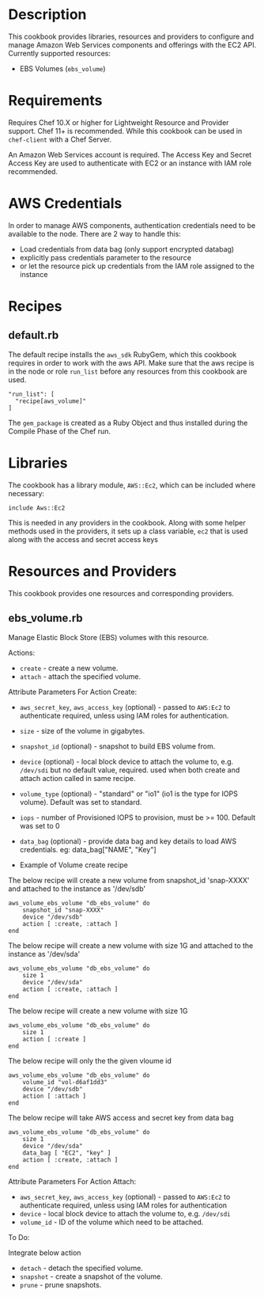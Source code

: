Description
===========

This cookbook provides libraries, resources and providers to configure
and manage Amazon Web Services components and offerings with the EC2
API. Currently supported resources:

* EBS Volumes (`ebs_volume`)

Requirements
============

Requires Chef 10.X or higher for Lightweight Resource and Provider
support. Chef 11+ is recommended. While this cookbook can be used in
`chef-client` with a Chef Server.

An Amazon Web Services account is required. The Access Key and Secret
Access Key are used to authenticate with EC2 or an instance with IAM role recommended.

AWS Credentials
===============

In order to manage AWS components, authentication credentials need to
be available to the node. There are 2 way to handle this:
* Load credentials from data bag (only support encrypted databag)
* explicitly pass credentials parameter to the resource
* or let the resource pick up credentials from the IAM role assigned to the instance


Recipes
=======

default.rb
----------

The default recipe installs the `aws_sdk` RubyGem, which this
cookbook requires in order to work with the aws API. Make sure that
the aws recipe is in the node or role `run_list` before any resources
from this cookbook are used.

    "run_list": [
      "recipe[aws_volume]"
    ]

The `gem_package` is created as a Ruby Object and thus installed
during the Compile Phase of the Chef run.

Libraries
=========

The cookbook has a library module, `AWS::Ec2`, which can be
included where necessary:

    include Aws::Ec2

This is needed in any providers in the cookbook. Along with some
helper methods used in the providers, it sets up a class variable,
`ec2` that is used along with the access and secret access keys

Resources and Providers
=======================

This cookbook provides one resources and corresponding providers.

## ebs_volume.rb

Manage Elastic Block Store (EBS) volumes with this resource.

Actions:

* `create` - create a new volume.
* `attach` - attach the specified volume.

Attribute Parameters For Action Create:

* `aws_secret_key`, `aws_access_key` (optional) - passed to
  `AWS:Ec2` to authenticate required, unless using IAM roles for authentication.
* `size` - size of the volume in gigabytes.
* `snapshot_id` (optional) - snapshot to build EBS volume from.
* `device` (optional) - local block device to attach the volume to, e.g.
  `/dev/sdi` but no default value, required. used when both create and attach action called in same recipe.
* `volume_type` (optional) - "standard" or "io1" (io1 is the type for IOPS volume). Default was set to standard.
* `iops` - number of Provisioned IOPS to provision, must be >= 100. Default was set to 0
* `data_bag` (optional) - provide data bag and key details to load AWS credentials. eg: data_bag["NAME", "Key"] 

* Example of Volume create recipe

The below recipe will create a new volume from snapshot_id 'snap-XXXX' and attached to the instance as '/dev/sdb'

	aws_volume_ebs_volume "db_ebs_volume" do
 		snapshot_id "snap-XXXX"
 		device "/dev/sdb"
 		action [ :create, :attach ]
	end 

The below recipe will create a new volume with size 1G and attached to the instance as '/dev/sda'

	aws_volume_ebs_volume "db_ebs_volume" do
		size 1
		device "/dev/sda"
 		action [ :create, :attach ]
	end

The below recipe will create a new volume with size 1G

	aws_volume_ebs_volume "db_ebs_volume" do
		size 1
 		action [ :create ]
	end

The below recipe will only the the given vloume id 
	
	aws_volume_ebs_volume "db_ebs_volume" do
		volume_id "vol-d6af1dd3"
		device "/dev/sdb"
		action [ :attach ]
	end

The below recipe will take AWS access and secret key from data bag
	
	aws_volume_ebs_volume "db_ebs_volume" do
		size 1
		device "/dev/sda"
		data_bag [ "EC2", "key" ]
 		action [ :create, :attach ]
	end
	

Attribute Parameters For Action Attach:

* `aws_secret_key`, `aws_access_key` (optional) - passed to
  `AWS:Ec2` to authenticate required, unless using IAM roles for authentication
* `device` - local block device to attach the volume to, e.g. `/dev/sdi`
* `volume_id` - ID of the volume which need to be attached.

To Do:

Integrate below action

* `detach` - detach the specified volume.
* `snapshot` - create a snapshot of the volume.
* `prune` - prune snapshots.

